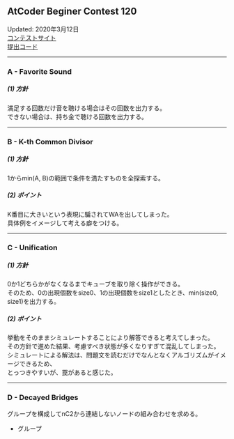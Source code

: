 ## AtCoder Beginer Contest 120
Updated: 2020年3月12日  
[コンテストサイト](https://atcoder.jp/contests/abc120)  
[提出コード](https://github.com/ky12453/AtCoder/tree/master/ABC/ABC120)

---


### A - Favorite Sound

##### (1) 方針
満足する回数だけ音を聴ける場合はその回数を出力する。  
できない場合は、持ち金で聴ける回数を出力する。

---


### B - K-th Common Divisor

##### (1) 方針
1からmin(A, B)の範囲で条件を満たすものを全探索する。

##### (2) ポイント
K番目に大きいという表現に騙されてWAを出してしまった。  
具体例をイメージして考える癖をつける。

---


### C - Unification

##### (1) 方針
0か1どちらかがなくなるまでキューブを取り除く操作ができる。  
そのため、0の出現個数をsize0、1の出現個数をsize1としたとき、min(size0, size1)を出力する。

##### (2) ポイント
挙動をそのままシミュレートすることにより解答できると考えてしまった。  
その方針で進めた結果、考慮すべき状態が多くなりすぎて混乱してしまった。  
シミュレートによる解法は、問題文を読むだけでなんとなくアルゴリズムがイメージできるため、  
とっつきやすいが、罠があると感じた。

---


### D - Decayed Bridges
グループを構成してnC2から連結しないノードの組み合わせを求める。

* グループ
